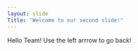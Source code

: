 ```yaml
---
layout: slide
Title: "Welcome to our second slide!"
---
```

Hello Team!
Use the left arrrow to go back!
